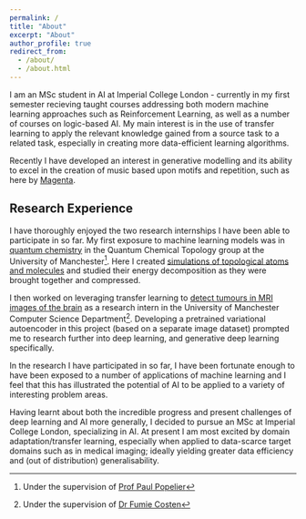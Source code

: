 ```yaml
---
permalink: /
title: "About"
excerpt: "About"
author_profile: true
redirect_from: 
  - /about/
  - /about.html
---
```

I am an MSc student in AI at Imperial College London - currently in my first semester recieving taught courses addressing both modern machine
learning approaches such as Reinforcement Learning, as well as a number of courses on logic-based AI. My main interest is in the use of transfer learning to apply the relevant knowledge gained from a source task to a related task, especially in creating more data-efficient learning algorithms. 

Recently I have developed an interest in generative modelling and its ability to excel in the creation of music based upon motifs and repetition, such as here by [Magenta](https://magenta.tensorflow.org/transformer-autoencoder). 

## Research Experience
I have thoroughly enjoyed the two research internships I have been able to participate in so far. My first exposure to machine learning models was in [quantum chemistry](publication/2019-02-topological-compression) in the Quantum Chemical Topology group at the University of Manchester[^1]. Here I created [simulations of topological atoms and molecules](https://dominicwllmsn.github.io/projects/1_qct-compression/) and studied their energy decomposition as they were brought together and compressed.

I then worked on leveraging transfer learning to [detect tumours in MRI images of the brain](dominicwllmsn.github.io/projects/2_mri-transfer/) as a research intern in the University of Manchester Computer Science Department[^2]. Developing a pretrained variational autoencoder in this project (based on a separate image dataset) prompted me to research further into deep learning, and generative deep learning specifically.

In the research I have participated in so far, I have been fortunate enough to have been exposed to a number of applications of machine learning and I feel that this has illustrated the potential of AI to be applied to a variety of interesting problem areas.

Having learnt about both the incredible progress and present challenges of deep learning and AI more generally, I decided to pursue an MSc at Imperial College London, specializing in AI. At present I am most excited by domain adaptation/transfer learning, especially when applied to data-scarce target domains such as in medical imaging; ideally yielding greater data efficiency and (out of distribution) generalisability.

[^1]: Under the supervision of [Prof Paul Popelier](https://scholar.google.com/citations?user=VlFNR0wAAAAJ&hl=en)
[^2]: Under the supervision of [Dr Fumie Costen](https://www.research.manchester.ac.uk/portal/fumie.costen.html)
